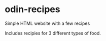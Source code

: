 # odin-recipes
Simple HTML website with a few recipes

Includes recipies for 3 different types of food.
